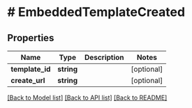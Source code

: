 # # EmbeddedTemplateCreated

## Properties

Name | Type | Description | Notes
------------ | ------------- | ------------- | -------------
**template_id** | **string** |  | [optional]
**create_url** | **string** |  | [optional]

[[Back to Model list]](../../README.md#models) [[Back to API list]](../../README.md#endpoints) [[Back to README]](../../README.md)
